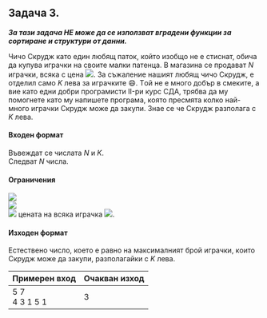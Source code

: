 
## Задача 3.
***За тази задача НЕ може да се използват вградени функции за сортиране и структури от данни.***

Чичо Скрудж като един любящ паток, който изобщо не е стиснат, обича да купува играчки на своите малки патенца. В магазина се продават *N* играчки, всяка с цена <img src="https://latex.codecogs.com/svg.latex?\Large&space;A_i,i=\overline{1,n}">. За съжаление нашият любящ чичо Скрудж, е отделил само *K* лева за играчките :smile:. Tой не е много добър в смеките, а вие като едни добри програмисти II-ри курс СДА, трябва да му помогнете като му напишете програма, която пресмята колко най-много играчки Скрудж може да закупи. Знае се че Скрудж разполага с *K* лева.

#### Входен формат
Въвеждат се числата *N* и *K*.<br>
Следват *N* числа.

#### Ограничения
<img src="https://latex.codecogs.com/svg.latex?\Large&space;1\le{N}\le{100000}"><br>
<img src="https://latex.codecogs.com/svg.latex?\Large&space;1\le{K}\le{100000}"><br>
<img src="https://latex.codecogs.com/svg.latex?\Large&space;0<"> цената на всяка играчка <img src="https://latex.codecogs.com/svg.latex?\Large&space;\le{1000000}">.

#### Изходен формат
Естествено число, което е равно на максималният брой играчки, които Скрудж може да закупи, разполагайки с *K* лева.

Примерен вход|Очакван изход
-|-
5 7<br>4 3 1 5 1|3
